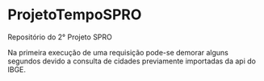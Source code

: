 # ProjetoTempoSPRO
Repositório do 2° Projeto SPRO

Na primeira execução de uma requisição pode-se demorar alguns segundos devido a consulta de cidades previamente importadas da api do IBGE.
